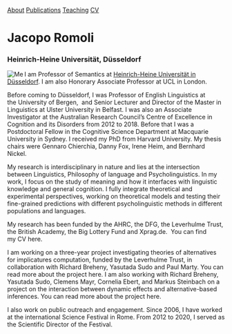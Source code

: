 <a href="https://jacoporomoli.github.io/JacopoRomoli/">About</a>
<a href="https://jacoporomoli.github.io/Publications"> Publications</a>
<a href="https://jacoporomoli.github.io/Teaching"> Teaching</a>
<a href="https://jacoporomoli.github.io/CV/"> CV</a>

# Jacopo Romoli
### Heinrich-Heine Universität, Düsseldorf

<img src="https://user-images.githubusercontent.com/22214308/87098307-e1c89000-c23e-11ea-9982-1a8a6afd1673.png" alt="Me" align="left"> I am Professor of Semantics at <a href="https://www.isi.hhu.de/en/departments/semantics">Heinrich-Heine Universität in Düsseldorf</a>. I am also Honorary Associate Professor at UCL in London.

Before coming to Düsseldorf, I was Professor of English Linguistics at the University of Bergen,  and Senior Lecturer and Director of the Master in Linguistics at Ulster University in Belfast. I was also an Associate Investigator at the Australian Research Council’s Centre of Excellence in Cognition and its Disorders from 2012 to 2018. Before that I was a Postdoctoral Fellow in the Cognitive Science Department at Macquarie University in Sydney. I received my PhD from Harvard University. My thesis chairs were Gennaro Chierchia, Danny Fox, Irene Heim, and Bernhard Nickel.

My research is interdisciplinary in nature and lies at the intersection between Linguistics, Philosophy of language and Psycholinguistics. In my work, I focus on the study of meaning and how it interfaces with linguistic knowledge and general cognition. I fully integrate theoretical and experimental perspectives, working on theoretical models and testing their fine-grained predictions with different psycholinguistic methods in different populations and languages.

My research has been funded by the AHRC, the DFG, the Leverhulme Trust, the British Academy, the Big Lottery Fund and Xprag.de.  You can find my CV here.

I am working on a three-year project investigating theories of alternatives for implicatures computation, funded by the Leverhulme Trust, in collaboration with Richard Breheny, Yasutada Sudo and Paul Marty. You can read more about the project here. I am also working with Richard Breheny, Yasutada Sudo, Clemens Mayr, Cornelia Ebert, and Markus Steinbach on a project on the interaction between dynamic effects and alternative-based inferences. You can read more about the project here.

I also work on public outreach and engagement. Since 2006, I have worked at the international Science Festival in Rome. From 2012 to 2020, I served as the Scientific Director of the Festival.

